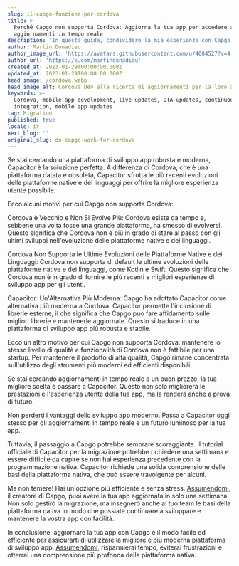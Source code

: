 ```yaml
---
slug: il-capgo-funziona-per-cordova
title: >-
  Perché Capgo non supporta Cordova: Aggiorna la tua app per accedere agli
  aggiornamenti in tempo reale
description: 'In questa guida, condividerò la mia esperienza con Capgo e Cordova.'
author: Martin Donadieu
author_image_url: 'https://avatars.githubusercontent.com/u/4084527?v=4'
author_url: 'https://x.com/martindonadieu'
created_at: 2023-01-29T00:00:00.000Z
updated_at: 2023-01-29T00:00:00.000Z
head_image: /cordova.webp
head_image_alt: Cordova Dev alla ricerca di aggiornamenti per la loro app
keywords: >-
  Cordova, mobile app development, live updates, OTA updates, continuous
  integration, mobile app updates
tag: Migration
published: true
locale: it
next_blog: ''
original_slug: do-capgo-work-for-cordova
---
```

Se stai cercando una piattaforma di sviluppo app robusta e moderna, Capacitor è la soluzione perfetta. A differenza di Cordova, che è una piattaforma datata e obsoleta, Capacitor sfrutta le più recenti evoluzioni delle piattaforme native e dei linguaggi per offrire la migliore esperienza utente possibile.

Ecco alcuni motivi per cui Capgo non supporta Cordova:

Cordova è Vecchio e Non Si Evolve Più: Cordova esiste da tempo e, sebbene una volta fosse una grande piattaforma, ha smesso di evolversi. Questo significa che Cordova non è più in grado di stare al passo con gli ultimi sviluppi nell'evoluzione delle piattaforme native e dei linguaggi.

Cordova Non Supporta le Ultime Evoluzioni delle Piattaforme Native e dei Linguaggi: Cordova non supporta di default le ultime evoluzioni delle piattaforme native e dei linguaggi, come Kotlin e Swift. Questo significa che Cordova non è in grado di fornire le più recenti e migliori esperienze di sviluppo app per gli utenti.

Capacitor: Un'Alternativa Più Moderna: Capgo ha adottato Capacitor come alternativa più moderna a Cordova. Capacitor permette l'inclusione di librerie esterne, il che significa che Capgo può fare affidamento sulle migliori librerie e mantenerle aggiornate. Questo si traduce in una piattaforma di sviluppo app più robusta e stabile.

Ecco un altro motivo per cui Capgo non supporta Cordova: mantenere lo stesso livello di qualità e funzionalità di Cordova non è fattibile per una startup. Per mantenere il prodotto di alta qualità, Capgo rimane concentrata sull'utilizzo degli strumenti più moderni ed efficienti disponibili.

Se stai cercando aggiornamenti in tempo reale a un buon prezzo, la tua migliore scelta è passare a Capacitor. Questo non solo migliorerà le prestazioni e l'esperienza utente della tua app, ma la renderà anche a prova di futuro.

Non perderti i vantaggi dello sviluppo app moderno. Passa a Capacitor oggi stesso per gli aggiornamenti in tempo reale e un futuro luminoso per la tua app.

Tuttavia, il passaggio a Capgo potrebbe sembrare scoraggiante. Il tutorial ufficiale di Capacitor per la migrazione potrebbe richiedere una settimana e essere difficile da capire se non hai esperienza precedente con la programmazione nativa. Capacitor richiede una solida comprensione delle basi della piattaforma nativa, che può essere travolgente per alcuni.

Ma non temere! Hai un'opzione più efficiente e senza stress. [Assumendomi](https://cal.com/martindonadieu/convert-your-cordova-app-to-capacitor/), il creatore di Capgo, puoi avere la tua app aggiornata in solo una settimana. Non solo gestirò la migrazione, ma insegnerò anche al tuo team le basi della piattaforma nativa in modo che possiate continuare a sviluppare e mantenere la vostra app con facilità.

In conclusione, aggiornare la tua app con Capgo è il modo facile ed efficiente per assicurarti di utilizzare la migliore e più moderna piattaforma di sviluppo app. [Assumendomi](https://cal.com/martindonadieu/convert-your-cordova-app-to-capacitor/), risparmierai tempo, eviterai frustrazioni e otterrai una comprensione più profonda della piattaforma nativa.
